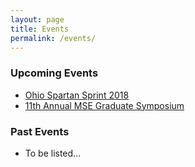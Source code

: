 ```yaml
---
layout: page
title: Events
permalink: /events/
---
```


### Upcoming Events
- [Ohio Spartan Sprint 2018](https://mse-gsac.github.io/Ohio-Spartan-Sprint-2018)
- [11th Annual MSE Graduate Symposium](https://mse-gsac.github.io/Grad-Symposium-2018)

### Past Events
- To be listed...
